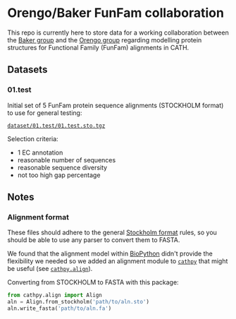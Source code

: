 # Orengo/Baker FunFam collaboration

This repo is currently here to store data for a working collaboration between the [Baker group](https://www.bakerlab.org/)
and the [Orengo group](http://orengogroup.info/) regarding modelling protein structures for Functional Family (FunFam)
alignments in CATH.

## Datasets

### 01.test

Initial set of 5 FunFam protein sequence alignments (STOCKHOLM format) to use for general testing: 

[`dataset/01.test/01.test.sto.tgz`](https://github.com/sillitoe/orengo-baker-funfams/blob/master/dataset/01.test/01.test.sto.tgz)

Selection criteria:

* 1 EC annotation
* reasonable number of sequences
* reasonable sequence diversity
* not too high gap percentage

## Notes

### Alignment format

These files should adhere to the general [Stockholm format](https://en.wikipedia.org/wiki/Stockholm_format) rules, so you should be able to use any parser to convert them to FASTA.

We found that the alignment model within [BioPython](https://biopython.org/wiki/AlignIO) didn't provide the flexibility we needed so we added an alignment module to [`cathpy`](https://github.com/UCL/cathpy) that might be useful (see [`cathpy.align`](https://cathpy.readthedocs.io/en/latest/align.html)).

Converting from STOCKHOLM to FASTA with this package:

```python
from cathpy.align import Align
aln = Align.from_stockholm('path/to/aln.sto')
aln.write_fasta('path/to/aln.fa')
```
